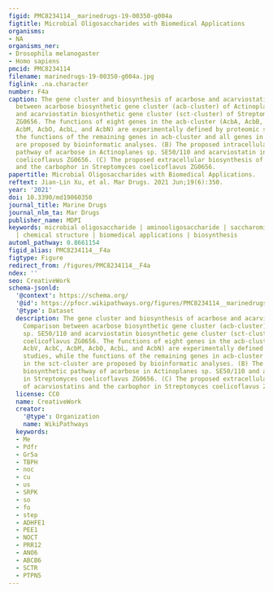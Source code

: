 ```yaml
---
figid: PMC8234114__marinedrugs-19-00350-g004a
figtitle: Microbial Oligosaccharides with Biomedical Applications
organisms:
- NA
organisms_ner:
- Drosophila melanogaster
- Homo sapiens
pmcid: PMC8234114
filename: marinedrugs-19-00350-g004a.jpg
figlink: .na.character
number: F4a
caption: The gene cluster and biosynthesis of acarbose and acarviostatins. (A) Comparison
  between acarbose biosynthetic gene cluster (acb-cluster) of Actinoplanes sp. SE50/110
  and acarviostatin biosynthetic gene cluster (sct-cluster) of Streptomyces coelicoflavus
  ZG0656. The functions of eight genes in the acb-cluster (AcbA, AcbB, AcbV, AcbC,
  AcbM, AcbO, AcbL, and AcbN) are experimentally defined by proteomic studies, while
  the functions of the remaining genes in acb-cluster and all genes in the sct-cluster
  are proposed by bioinformatic analyses. (B) The proposed intracellular biosynthetic
  pathway of acarbose in Actinoplanes sp. SE50/110 and acarviostatin in Streptomyces
  coelicoflavus ZG0656. (C) The proposed extracellular biosynthesis of acarviostatins
  and the carbophor in Streptomyces coelicoflavus ZG0656.
papertitle: Microbial Oligosaccharides with Biomedical Applications.
reftext: Jian-Lin Xu, et al. Mar Drugs. 2021 Jun;19(6):350.
year: '2021'
doi: 10.3390/md19060350
journal_title: Marine Drugs
journal_nlm_ta: Mar Drugs
publisher_name: MDPI
keywords: microbial oligosaccharide | aminooligosaccharide | saccharomicin | orthosomycin
  | chemical structure | biomedical applications | biosynthesis
automl_pathway: 0.8661154
figid_alias: PMC8234114__F4a
figtype: Figure
redirect_from: /figures/PMC8234114__F4a
ndex: ''
seo: CreativeWork
schema-jsonld:
  '@context': https://schema.org/
  '@id': https://pfocr.wikipathways.org/figures/PMC8234114__marinedrugs-19-00350-g004a.html
  '@type': Dataset
  description: The gene cluster and biosynthesis of acarbose and acarviostatins. (A)
    Comparison between acarbose biosynthetic gene cluster (acb-cluster) of Actinoplanes
    sp. SE50/110 and acarviostatin biosynthetic gene cluster (sct-cluster) of Streptomyces
    coelicoflavus ZG0656. The functions of eight genes in the acb-cluster (AcbA, AcbB,
    AcbV, AcbC, AcbM, AcbO, AcbL, and AcbN) are experimentally defined by proteomic
    studies, while the functions of the remaining genes in acb-cluster and all genes
    in the sct-cluster are proposed by bioinformatic analyses. (B) The proposed intracellular
    biosynthetic pathway of acarbose in Actinoplanes sp. SE50/110 and acarviostatin
    in Streptomyces coelicoflavus ZG0656. (C) The proposed extracellular biosynthesis
    of acarviostatins and the carbophor in Streptomyces coelicoflavus ZG0656.
  license: CC0
  name: CreativeWork
  creator:
    '@type': Organization
    name: WikiPathways
  keywords:
  - Me
  - Pdfr
  - Gr5a
  - TBPH
  - noc
  - cu
  - us
  - SRPK
  - so
  - fo
  - step
  - ADHFE1
  - PEE1
  - NOCT
  - PRR12
  - ANO6
  - ABCB6
  - SCTR
  - PTPN5
---
```

